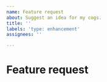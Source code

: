```yaml
---
name: Feature request
about: Suggest an idea for my cogs.
title: ''
labels: 'type: enhancement'
assignees: ''

---
```


# Feature request

<!-- Please describe what you want me to add, what cog it is for, and what it should do and why it would be useful. -->

